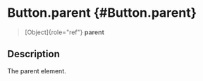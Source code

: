 Button.parent {#Button.parent}
=============

> [Object]{role="ref"} **parent**

Description
-----------

The parent element.
